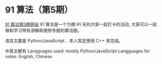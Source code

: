 # 91 算法（第5期）

[91 算法第5期网站](https://leetcode-solution.cn/91)
91 算法是一个为期 91 天的大家一起打卡的活动,
大家可以一起做和学习带有讲解和按照专题的算法题。

语言主要是 Python/JavaScript...
本人暂定使用 C++ 来完成。

中英文都有
Lanaguages used: mostly Python/JavaScript
Langguages for notes: English, Chinese
